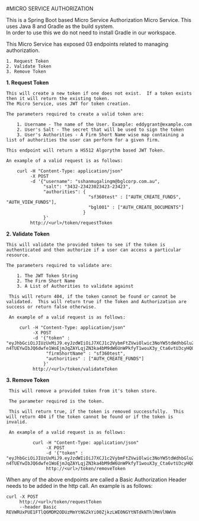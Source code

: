 #MICRO SERVICE AUTHORIZATION

This is a Spring Boot based Micro Service Authorization Micro Service.  This uses Java 8 and Gradle as the build system.  
In order to use this we do not need to install Gradle in our workspace.

This Micro Service has exposed 03 endpoints related to managing authorization.

    1. Request Token
    2. Validate Token
    3. Remove Token


**1. Request Token**

    This will create a new token if one does not exist.  If a token exists then it will return the existing token.
    The Micro Service, uses JWT for token creation.

    The parameters required to create a valid token are:
    
        1. Username - The name of the User. Example: eddygrant@example.com
        2. User's Salt - The secret that will be used to sign the token
        3. User's Authorities - A Firm Short Name wise map containing a list of authorities the user can perform for a given firm.
        
    This endpoint will return a HS512 Algorythm based JWT Token.
    
    An example of a valid request is as follows:
    
        curl -H "Content-Type: application/json" 
             -X POST 
             -d '{"username": "sshanmugalingm@bglcorp.com.au", 
                  "salt": "3432-23423023423-23423",
                  "authorities": {
                                   "sf360test" : ["AUTH_CREATE_FUNDS", "AUTH_VIEW_FUNDS"],
                                   "bgl001" : ["AUTH_CREATE_DOCUMENTS"]
                                 }
                  }' 
             http://<url>/token/requestToken

**2. Validate Token**

    This will validate the provided token to see if the token is authenticated and then authorize if a user can access a particular resource.
    
    The parameters required to validate are:
    
        1. The JWT Token String
        2. The Firm Short Name
        3. A List of Authorities to validate against
        
     This will return 404, if the token cannot be found or cannot be validated.  This will return true if the Token and Authorization are success or return false otherwise.
 
     An example of a valid request is as follows:
     
         curl -H "Content-Type: application/json" 
              -X POST 
              -d '{"token" : "eyJhbGciOiJIUzUxMiJ9.eyJzdWIiOiJ7XCJ1c2VybmFtZVwiOlwic3NoYW5tdWdhbGluZ21AYmdsY29ycC5jb20uYXVcIixcImF1dGhvcml0aWVzXCI6e1wic2YzNjB0ZXN0XCI6W1wiQVVUSF9DUkVBVEVfRlVORFNcIixcIkFVVEhfVklFV19GVU5EU1wiXSxcImJnbDAwMVwiOltcIkFVVEhfQ1JFQVRFX0RPQ1VNRU5UU1wiXX19In0.fR_JofKTa-n4TUEYwIbJQ6dwfe1WoEjmJqZAYLqjZN3ka4bM9dW6UnWPkfyT1wouX3y_Cta6vtU3cyHQ0Q1rRA",
                   "firmShortName" : "sf360test",
                   "authorities" : ["AUTH_CREATE_FUNDS"]
                  }' 
              http://<url>/token/validateToken
 
**3. Remove Token**
 
     This will remove a provided token from it's token store.
     
     The parameter required is the token.
     
     This will return true, if the token is removed successfully.  This will return 404 if the token cannot be found or if the token is invalid.
     
     An example of a valid request is as follows:
          
              curl -H "Content-Type: application/json" 
                   -X POST 
                   -d '{"token" : "eyJhbGciOiJIUzUxMiJ9.eyJzdWIiOiJ7XCJ1c2VybmFtZVwiOlwic3NoYW5tdWdhbGluZ21AYmdsY29ycC5jb20uYXVcIixcImF1dGhvcml0aWVzXCI6e1wic2YzNjB0ZXN0XCI6W1wiQVVUSF9DUkVBVEVfRlVORFNcIixcIkFVVEhfVklFV19GVU5EU1wiXSxcImJnbDAwMVwiOltcIkFVVEhfQ1JFQVRFX0RPQ1VNRU5UU1wiXX19In0.fR_JofKTa-n4TUEYwIbJQ6dwfe1WoEjmJqZAYLqjZN3ka4bM9dW6UnWPkfyT1wouX3y_Cta6vtU3cyHQ0Q1rRA"}' 
                   http://<url>/token/removeToken
     
When any of the above endpoints are called a Basic Authorization Header needs to be added in the http call. An example is as follows:

    curl -X POST 
         http://<url>/token/requestToken 
         --header Basic REVWRUxPUE1FTlQ6MDM2ODUzMmYtNGZkYi00ZjkzLWE0NGYtNTdkNThlMmVlNWVm
